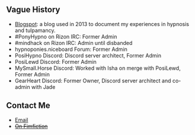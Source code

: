 ## Vague History

- [Blogspot](http://fillyosopherhj.blogspot.com/): a blog used in 2013 to document my experiences in hypnosis and tulpamancy.
- #PonyHypno on Rizon IRC: Former Admin
- #mindhack on Rizon IRC: Admin until disbanded
- hypnoponies.niceboard Forum: Former Admin
- PosiHypno Discord: Discord server architect, Former Admin
- PosiLewd Discord: Former Admin
- MySmall.Horse Discord: Worked with Isha on merge with PosiLewd, Former Admin
- GearHeart Discord: Former Owner, Discord server architect and co-admin with Jade

## Contact Me

- [Email](mailto:fillyosopher13@gmail.com)
- ~~[On Fimfiction](https://www.fimfiction.net/user/2676/Fillyosopher)~~
